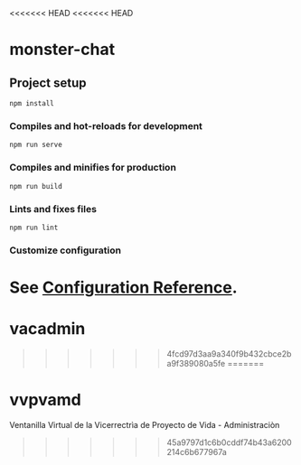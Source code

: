 <<<<<<< HEAD
<<<<<<< HEAD
# monster-chat

## Project setup
```
npm install
```

### Compiles and hot-reloads for development
```
npm run serve
```

### Compiles and minifies for production
```
npm run build
```

### Lints and fixes files
```
npm run lint
```

### Customize configuration
See [Configuration Reference](https://cli.vuejs.org/config/).
=======
# vacadmin
>>>>>>> 4fcd97d3aa9a340f9b432cbce2ba9f389080a5fe
=======
# vvpvamd
Ventanilla Virtual de la Vicerrectrìa de Proyecto de Vida - Administraciòn
>>>>>>> 45a9797d1c6b0cddf74b43a6200214c6b677967a
